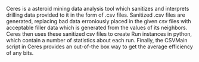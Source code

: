 Ceres is a asteroid mining data analysis tool which sanitizes and interprets drilling data provided to it in the form of .csv files. Sanitized .csv files are generated, replacing bad data erroniously placed in the given csv files with acceptable filler data which is generated from the values of its neighbors. Ceres then uses these sanitized csv files to create Run instances in python, which contain a number of statistics about each run. Finally, the CSVMain script in Ceres provides an out-of-the box way to get the average efficiency of any bits.